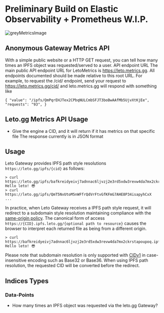  # Preliminary Build on Elastic Observability + Prometheus W.I.P.


![greyMetricsImage](https://user-images.githubusercontent.com/30084404/229537531-733c9c3e-8646-4ade-a95c-a07a7471c2d6.png)




 
 ## Anonymous Gateway Metrics API

With a simple public website or a HTTP GET request, you can tell how many times an IPFS object was requested/served to a user.
API endpoint URL
The main public API endpoint URL for LetoMetrics is https://leto.metrics.gg. All endpoints documented should be made relative to this root URL. 
For example, to request the /cid/ endpoint, send your request to 
https://leto.metrics.gg/cid/ and leto.metrics.gg will respond with something like

 ` { "value": "/ipfs/QmPqrEHJTex2CPbqNULCmbSFJT3boBwAAfMb5UjvXtKjEe",
"requests": "93", }
`

## Leto.gg Metrics API Usage
 
 - Give the engine a CID, and it will return if it has metrics on that specific file
The response currently is in JSON format

## Usage

Leto Gateway provides IPFS path style resolutions `https://leto.gg/ipfs/{cid}` as follows:

```
> curl https://leto.gg/ipfs/bafkreidyeivj7adnnac6ljvzj2e3rd5xdw3revw4da7mx2ckrstapoupoq
Hello leto! 😎
> curl https://leto.gg/ipfs/QmT5NvUtoM5nWFfrQdVrFtvGfKFmG7AHE8P34isapyhCxX
...
```

In practice, when Leto Gateway receives a IPFS path style request, it will redirect to a subdomain style resolution maintaining compliance with the [same-origin policy](https://en.wikipedia.org/wiki/Same-origin_policy). The canonical form of access `https://{CID}.ipfs.leto.gg/{optional path to resource}` causes the browser to interpret each returned file as being from a different origin.

```
> curl https://bafkreidyeivj7adnnac6ljvzj2e3rd5xdw3revw4da7mx2ckrstapoupoq.ipfs.leto.gg
Hello leto! 😎
```

Please note that subdomain resolution is only supported with [CIDv1](https://docs.ipfs.io/concepts/content-addressing/#identifier-formats) in case-insensitive encoding such as Base32 or Base36. When using IPFS path resolution, the requested CID will be converted before the redirect.

## Indices Types

### Data-Points
- How many times an IPFS object was requested via the leto.gg Gateway?




